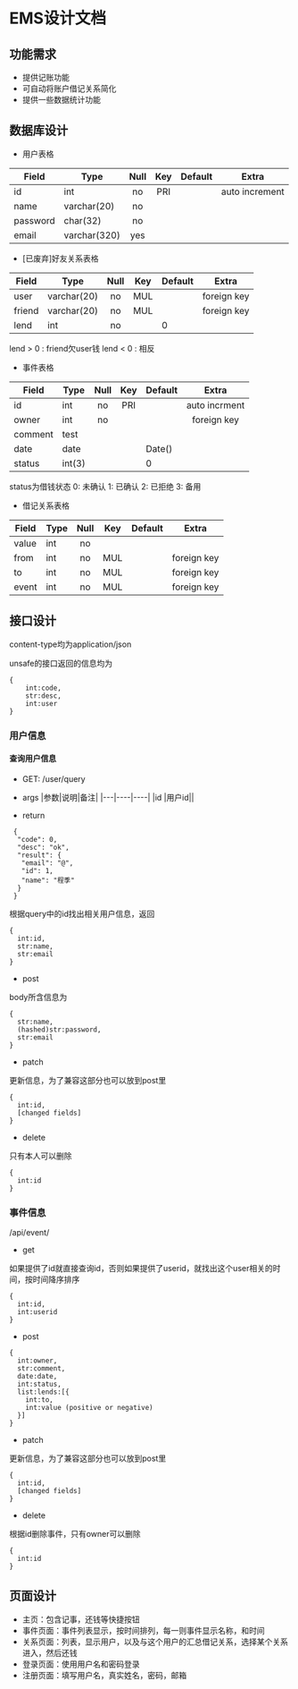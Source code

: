 # EMS设计文档

## 功能需求
- 提供记账功能
- 可自动将账户借记关系简化
- 提供一些数据统计功能

## 数据库设计
- 用户表格

| Field | Type | Null | Key | Default | Extra |
| --- | --- | :---: | :---: | --- | :---: |
| id | int | no | PRI | | auto increment |
| name | varchar(20) | no | | | |
| password | char(32) | no | | | |
| email | varchar(320) | yes | | | |

- [已废弃]好友关系表格

| Field | Type | Null | Key | Default | Extra |
| --- | --- | :---: | :---: | --- | :---: |
| user | varchar(20) | no | MUL | | foreign key |
| friend | varchar(20) | no | MUL | | foreign key |
| lend | int | no | | 0 | |

 lend > 0 : friend欠user钱
 lend < 0 : 相反

- 事件表格

| Field | Type | Null | Key | Default | Extra |
| --- | --- | :---: | :---: | --- | :---: |
| id | int | no | PRI | | auto incrment |
| owner | int | no | | | foreign key |
| comment | test | | | | |
| date | date | | | Date() | |
| status | int(3) | | | 0 | |

 status为借钱状态
  0: 未确认 
  1: 已确认
  2: 已拒绝
  3: 备用

- 借记关系表格

| Field | Type | Null | Key | Default | Extra |
| --- | --- | :---: | :---: | --- | :---: |
| value | int | no | | | |
| from | int | no | MUL | | foreign key |
| to | int | no | MUL | | foreign key |
| event | int | no | MUL | | foreign key | 

## 接口设计

content-type均为application/json

unsafe的接口返回的信息均为
```
{
    int:code,
    str:desc, 
    int:user
}
```

### 用户信息
#### 查询用户信息
 - GET: /user/query
 
 - args
 |参数|说明|备注|
 |---|----|----|
 |id |用户id||
 - return
 ```
  {
   "code": 0,
   "desc": "ok",
   "result": {
    "email": "@",
    "id": 1,
    "name": "程季"
   }
  }
 ```

  根据query中的id找出相关用户信息，返回
  ```
  {
    int:id,
    str:name,
    str:email
  }
  ```

  + post

  body所含信息为
  ```
  {
    str:name,
    (hashed)str:password,
    str:email
  }
  ```

  + patch

  更新信息，为了兼容这部分也可以放到post里
  ```
  {
    int:id,
    [changed fields]
  }
  ```


  + delete

  只有本人可以删除
  ```
  {
    int:id
  }
  ```

### 事件信息
  /api/event/
  + get

  如果提供了id就直接查询id，否则如果提供了userid，就找出这个user相关的时间，按时间降序排序
  ```
  {
    int:id,
    int:userid
  }
  ```

  + post

  ```
  {
    int:owner,
    str:comment,
    date:date,
    int:status,
    list:lends:[{
      int:to,
      int:value (positive or negative)
    }]
  }
  ```

  + patch

  更新信息，为了兼容这部分也可以放到post里
  ```
  {
    int:id,
    [changed fields]
  }
  ```

  + delete
  
  根据id删除事件，只有owner可以删除
  ```
  {
    int:id
  }
  ```

## 页面设计
- 主页：包含记事，还钱等快捷按钮
- 事件页面：事件列表显示，按时间排列，每一则事件显示名称，和时间
- 关系页面：列表，显示用户，以及与这个用户的汇总借记关系，选择某个关系进入，然后还钱
- 登录页面：使用用户名和密码登录
- 注册页面：填写用户名，真实姓名，密码，邮箱
